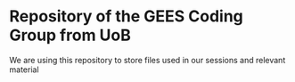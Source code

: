 # Repository of the GEES Coding Group from UoB

We are using this repository to store files used in our sessions and relevant material
